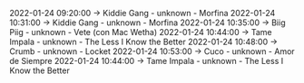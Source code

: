 2022-01-24 09:20:00 -> Kiddie Gang - unknown - Morfina
2022-01-24 10:31:00 -> Kiddie Gang - unknown - Morfina
2022-01-24 10:35:00 -> Biig Piig - unknown - Vete (con Mac Wetha)
2022-01-24 10:44:00 -> Tame Impala - unknown - The Less I Know the Better
2022-01-24 10:48:00 -> Crumb - unknown - Locket
2022-01-24 10:53:00 -> Cuco - unknown - Amor de Siempre
2022-01-24 10:44:00 -> Tame Impala - unknown - The Less I Know the Better
